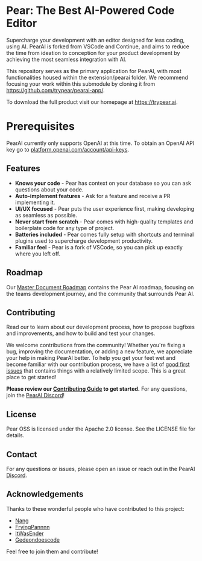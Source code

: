 # Pear: The Best AI-Powered Code Editor

Supercharge your development with an editor designed for less coding, using AI. PearAI is forked from VSCode and Continue, and aims to reduce the time from ideation to conception for your product development by achieving the most seamless integration with AI.

This repository serves as the primary application for PearAI, with most functionalities housed within the extension/pearai folder. We recommend focusing your work within this submodule by cloning it from https://github.com/trypear/pearai-app/.

To download the full product visit our homepage at https://trypear.ai.

# Prerequisites

PearAI currently only supports OpenAI at this time. To obtain an OpenAI API key go to [platform.openai.com/account/api-keys](https://platform.openai.com/account/api-keys).

## Features
* **Knows your code** - Pear has context on your database so you can ask questions about your code.
* **Auto-implement features** - Ask for a feature and receive a PR implementing it.
* **UI/UX focused** - Pear puts the user experience first, making developing as seamless as possible.
* **Never start from scratch** - Pear comes with high-quality templates and boilerplate code for any type of project.
* **Batteries included** - Pear comes fully setup with shortcuts and terminal plugins used to supercharge development productivity.
* **Familiar feel** - Pear is a fork of VSCode, so you can pick up exactly where you left off.

## Roadmap

Our [Master Document Roadmap](https://docs.google.com/document/d/14jusGNbGRPT8X6GgEDbP1iab5q4X7_y-eFXK7Ky57IQ/edit) contains the Pear AI roadmap, focusing on the teams development journey, and the community that surrounds Pear AI.

## Contributing

Read our to learn about our development process, how to propose bugfixes and improvements, and how to build and test your changes.

We welcome contributions from the community! Whether you're fixing a bug, improving the documentation, or adding a new feature, we appreciate your help in making PearAI better. To help you get your feet wet and become familiar with our contribution process, we have a list of [good first issues](https://github.com/trypear/pearai-app/issues?q=is%3Aopen+is%3Aissue+label%3A%22good+first+issue%22) that contains things with a relatively limited scope. This is a great place to get started!


**Please review our [Contributing Guide](CONTRIBUTING.md) to get started.** For any questions, join the [PearAI Discord]([url](https://discord.gg/7QMraJUsQt))!

## License
Pear OSS is licensed under the Apache 2.0 license. See the LICENSE file for details.

## Contact
For any questions or issues, please open an issue or reach out in the PearAI [Discord](https://discord.gg/7QMraJUsQt).

## Acknowledgements

Thanks to these wonderful people who have contributed to this project:
- [Nang](https://github.com/nang-dev)
- [FryingPannnn](https://github.com/Fryingpannn)
- [ItWasEnder](https://github.com/ItWasEnder)
- [Gedeondoescode](https://github.com/gedeondoescode)

Feel free to join them and contribute!

